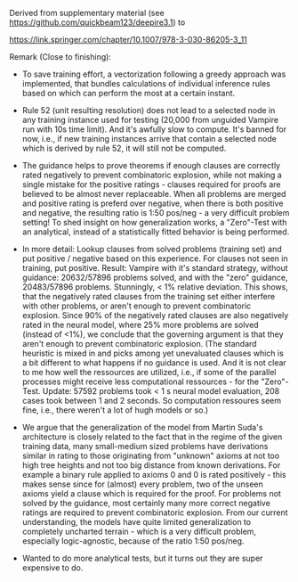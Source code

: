 Derived from supplementary material (see https://github.com/quickbeam123/deepire3.1) to 

https://link.springer.com/chapter/10.1007/978-3-030-86205-3_11

Remark (Close to finishing):

- To save training effort, a vectorization following a greedy approach was implemented, that bundles calculations of individual inference rules based on which can perform the most at a certain instant.

- Rule 52 (unit resulting resolution) does not lead to a selected node in any training instance used for testing (20,000 from unguided Vampire run with 10s time limit). And it's awfully slow to compute. It's banned for now, i.e., if new training instances arrive that contain a selected node which is derived by rule 52, it will still not be computed.

- The guidance helps to prove theorems if enough clauses are correctly rated negatively to prevent combinatoric explosion, while not making a single mistake for the positive ratings - clauses required for proofs are believed to be almost never replaceable. When all problems are merged and positive rating is preferd over negative, when there is both positive and negative, the resulting ratio is 1:50 pos/neg - a very difficult problem setting! To shed insight on how generalization works, a "Zero"-Test with an analytical, instead of a statistically fitted behavior is being performed.

- In more detail: Lookup clauses from solved problems (training set) and put positive / negative based on this experience. For clauses not seen in training, put positive. Result: Vampire with it's standard strategy, without guidance: 20632/57896 problems solved, and with the "zero" guidance, 20483/57896 problems. Stunningly, < 1% relative deviation. This shows, that the negatively rated clauses from the training set either interfere with other problems, or aren't enough to prevent combinatoric explosion. Since 90% of the negatively rated clauses are also negatively rated in the neural model, where 25% more problems are solved (instead of <1%), we conclude that the governing argument is that they aren't enough to prevent combinatoric explosion. (The standard heuristic is mixed in and picks among yet unevaluated clauses which is a bit different to what happens if no guidance is used. And it is not clear to me how well the ressources are utilized, i.e., if some of the parallel processes might receive less computational ressources - for the "Zero"-Test. Update: 57592 problems took < 1 s neural model evaluation, 208 cases took between 1 and 2 seconds. So computation ressoures seem fine, i.e., there weren't a lot of hugh models or so.)

- We argue that the generalization of the model from Martin Suda's architecture is closely related to the fact that in the regime of the given training data, many small-medium sized problems have derivations similar in rating to those originating from "unknown" axioms at not too high tree heights and not too big distance from known derivations. For example a binary rule applied to axioms 0 and 0 is rated positively - this makes sense since for (almost) every problem, two of the unseen axioms yield a clause which is required for the proof. For problems not solved by the guidance, most certainly many more correct negative ratings are required to prevent combinatoric explosion. From our current understanding, the models have quite limited generalization to completely uncharted terrain - which is a very difficult problem, especially logic-agnostic, because of the ratio 1:50 pos/neg.

- Wanted to do more analytical tests, but it turns out they are super expensive to do.
